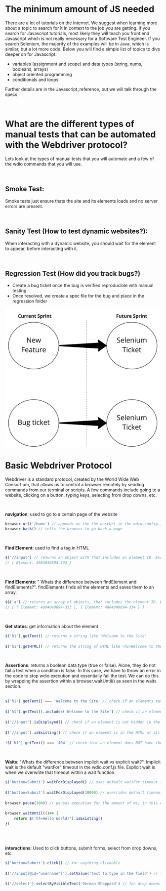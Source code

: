 # The minimum amount of JS needed
There are a lot of tutorials on the internet. We suggest when learning more about a topic to search for it in context to the job you are getting. If you search for Javascript tutorials, most likely they will teach you front end Javascript which is not really necessary for a Software Test Engineer. If you search Selenium, the majority of the examples will be in Java, which is similar, but a lot more code. Below you will find a simple list of topics to dive deeper on for Javascript.

- variables (assignment and scope) and data types (string, nums, booleans, arrays)
- object oriented programming
- conditionals and loops

Further details are in the Javascript_reference, but we will talk through the specs

<br>

# What are the different types of manual tests that can be automated with the Webdriver protocol?

Lets look at the types of manual tests that you will automate and a few of the wdio commands that you will use. 

<br>

## Smoke Test: 

Smoke tests just ensure thats the site and its elements loads and no server errors are present. 


<br>

## Sanity Test (How to test dynamic websites?): 

When interacting with a dynamic website, you should wait for the element to appear, before interacting with it.

<br>

## Regression Test (How did you track bugs?)
- Create a bug ticket once the bug is verified reproducible with manual testing
- Once resolved, we create a spec file for the bug and place in the regression folder

![alt text](../imgs/sprints.jpg "page object example")

# Basic Webdriver Protocol

Webdriver is a standard protocol, created by the World Wide Web Consortium, that allows us to control a browser remotely by sending commands from our terminal or scripts. A few commands include going to a website, clicking on a button, typing keys, selecting from drop downs, etc.

<br>

**navigation**: used to go to a certain page of the website
``` javascript
browser.url('/home') // appends on the the baseUrl in the wdio.config.js
browser.back() // tells the browser to go back a page
```
<br>

**Find Element**: used to find a tag in HTML
``` javascript
$('//input') // returns an object with that includes an element ID. Example: 
// { Element: 4984849894-333 }
```

<br>

**Find Elements**: " Whats the difference between findElement and findElements?". findElements finds all the elements and saves them to an array.

``` javascript
$$('a') // returns an array of objects, that includes the element ID. Example in the console if there were two a tags on the website: 
// [ { Element: 4984849894-333 }, { Element: 4984849894-334 } ]
```
<br>

**Get states**: get information about the element
``` javascript
$('h1').getText() // returns a string like 'Welcome to the Site'

$('h1').getHTML() // returns the string of HTML like <h1>Welcome to the Site</h1>

```
<br>

**Assertions**: returns a boolean data type (true or false). Alone, they do not fail a test when a condition is false. In this case, we have to throw an error in the code to stop wdio execution and essentially fail the test. We can do this by wrapping the assertion within a browser.waitUntil() as seen in the waits section. 
``` javascript

$('h1').getText() === 'Welcome to the Site' // check if an elements text equals a specific string

$('h1').getText().includes('Welcome to the Site') // check if an elements text includes a part of a string

$('//input').isDisplayed() // check if an element is not hidden in the HTML

$('//input').isExisting() // check if an element is in the HTML at all

!$('h1').getText() === '404' // check that an element does NOT have the text 404
```

<br>

**Waits**: 
"Whats the difference between implicit wait vs explicit wait?". Implicit wait is the default "waitFor" timeout in the wdio.conf.js file. Explicit wait is when we overwrite that timeout within a wait function. 

``` javascript
$('button=Submit').waitForDisplayed() // uses default waitFor timeout in wdio.conf.js aka implicit wait

$('button=Submit').waitForDisplayed(30000) // overrides default timeout aka explicit wait

browser.pause(3000) // pauses execution for the amount of ms, in this case 3 seconds

browser.waitUntil(()=> {
    return $('h4=Hello World!').isExisting()
})



```
<br>

**interactions**: Used to click buttons, submit forms, select from drop downs, etc.
``` javascript
$('button=Submit').click() // for anything clickable

$('//input[@id="username"]').setValue('text to type in the field') // for input fields

$('//select').selectByVisibleText('German Sheppard') // for drop downs with select tags
```

